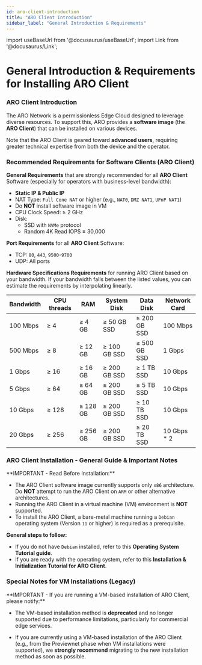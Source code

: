```yaml
---
id: aro-client-introduction
title: "ARO Client Introduction"
sidebar_label: "General Introduction & Requirements"
---
```

import useBaseUrl from '@docusaurus/useBaseUrl';
import Link from '@docusaurus/Link';

# General Introduction & Requirements for Installing ARO Client

### ARO Client Introduction

The ARO Network is a permissionless Edge Cloud designed to leverage diverse resources. To support this, ARO provides a **software image** (the **ARO Client**) that can be installed on various devices.

Note that the ARO Client is geared toward **advanced users**, requiring greater technical expertise from both the device and the operator. 

### Recommended Requirements for Software Clients (ARO Client)

**General Requirements** that are strongly recommended for all **ARO Client** Software (especially for operators with business-level bandwidth):

- **Static IP & Public IP**
- NAT Type: `Full Cone NAT` or higher (e.g., `NAT0`, `DMZ NAT1`, `UPnP NAT1`)
- Do **NOT** install software image in VM
- CPU Clock Speed: ≥ 2 GHz
- Disk:
	- SSD with `NVMe` protocol
	- Random 4K Read IOPS ≥ 30,000

**Port Requirements** for all **ARO Client** Software:

- TCP: `80`, `443`, `9500`-`9700`
- UDP: All ports  

**Hardware Specifications Requirements** for running ARO Client based on your bandwidth. If your bandwidth falls between the listed values, you can estimate the requirements by interpolating linearly.


| Bandwidth  | CPU threads | RAM       | System Disk      | Data Disk        |  Network Card |
|------------|----------|--------------|------------------|------------------|---------------|
| 100 Mbps   | ≥ 4      | ≥ 4 GB         | ≥ 50 GB SSD      | ≥ 200 GB SSD      |  100 Mbps     |
| 500 Mbps   | ≥ 8     | ≥ 12 GB         | ≥ 100 GB SSD     | ≥ 500 GB SSD     |   1 Gbps    |
| 1 Gbps     | ≥ 16     | ≥ 16 GB      | ≥ 200 GB SSD     | ≥ 1 TB SSD       |   10 Gbps   |
| 5 Gbps     | ≥ 64     | ≥ 64 GB      | ≥ 200 GB SSD     | ≥ 5 TB SSD       |   10 Gbps   |
| 10 Gbps    | ≥ 128     | ≥ 128 GB     | ≥ 200 GB SSD     | ≥ 10 TB SSD      |   10 Gbps   |
| 20 Gbps    | ≥ 256     | ≥ 256 GB     | ≥ 200 GB SSD     | ≥ 20 TB SSD      | 10 Gbps * 2   |


### ARO Client Installation - General Guide & Important Notes

<p style={{color: 'red'}}>**IMPORTANT - Read Before Installation:**</p>

- The ARO Client software image currently supports only `x86` architecture. Do **NOT** attempt to run the ARO Client on `ARM` or other alternative architectures.
- Running the ARO Client in a virtual machine (VM) environment is **NOT** supported.
- To install the ARO Client, a bare-metal machine running a `Debian` operating system (Version `11` or higher) is required as a prerequisite.


**General steps to follow:**

- If you do not have `Debian` installed, refer to this <Link to="/node-operator-guide/aro-client/aro-client-debian">**Operating System Tutorial guide**</Link>. 
- If you are ready with the operating system, refer to this <Link to="/node-operator-guide/aro-client/aro-client-installation">**Installation & Initialization Tutorial for ARO Client**</Link>.


### Special Notes for VM Installations (Legacy)

<p style={{color: 'red'}}>**IMPORTANT - If you are running a VM-based installation of ARO Client, please notify:**</p>

- The VM-based installation method is **deprecated** and no longer supported due to performance limitations, particularly for commercial edge services.

- If you are currently using a VM-based installation of the ARO Client (e.g., from the Previewnet phase when VM installations were supported), we **strongly recommend** migrating to the new installation method as soon as possible.